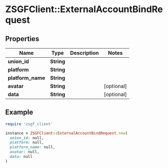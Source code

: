 # ZSGFClient::ExternalAccountBindRequest

## Properties

| Name | Type | Description | Notes |
| ---- | ---- | ----------- | ----- |
| **union_id** | **String** |  |  |
| **platform** | **String** |  |  |
| **platform_name** | **String** |  |  |
| **avatar** | **String** |  | [optional] |
| **data** | **String** |  | [optional] |

## Example

```ruby
require 'zsgf_client'

instance = ZSGFClient::ExternalAccountBindRequest.new(
  union_id: null,
  platform: null,
  platform_name: null,
  avatar: null,
  data: null
)
```

